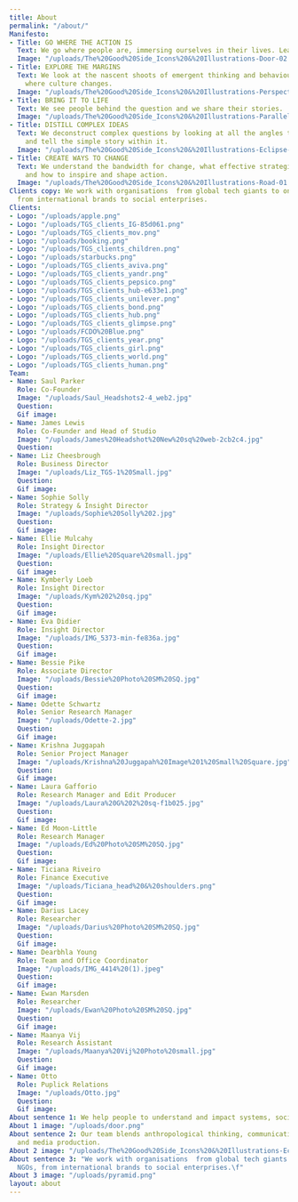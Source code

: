 ```yaml
---
title: About
permalink: "/about/"
Manifesto:
- Title: GO WHERE THE ACTION IS
  Text: We go where people are, immersing ourselves in their lives. Learning by doing.
  Image: "/uploads/The%20Good%20Side_Icons%20&%20Illustrations-Door-02.png"
- Title: EXPLORE THE MARGINS
  Text: We look at the nascent shoots of emergent thinking and behaviour. Exploring
    where culture changes.
  Image: "/uploads/The%20Good%20Side_Icons%20&%20Illustrations-Perspective-01.png"
- Title: BRING IT TO LIFE
  Text: We see people behind the question and we share their stories.
  Image: "/uploads/The%20Good%20Side_Icons%20&%20Illustrations-Parallels-01.png"
- Title: DISTILL COMPLEX IDEAS
  Text: We deconstruct complex questions by looking at all the angles to discover
    and tell the simple story within it.
  Image: "/uploads/The%20Good%20Side_Icons%20&%20Illustrations-Eclipse-02.png"
- Title: CREATE WAYS TO CHANGE
  Text: We understand the bandwidth for change, what effective strategies require
    and how to inspire and shape action.
  Image: "/uploads/The%20Good%20Side_Icons%20&%20Illustrations-Road-01.png"
Clients copy: We work with organisations  from global tech giants to one woman NGOs,
  from international brands to social enterprises.
Clients:
- Logo: "/uploads/apple.png"
- Logo: "/uploads/TGS_clients_IG-85d061.png"
- Logo: "/uploads/TGS_clients_mov.png"
- Logo: "/uploads/booking.png"
- Logo: "/uploads/TGS_clients_children.png"
- Logo: "/uploads/starbucks.png"
- Logo: "/uploads/TGS_clients_aviva.png"
- Logo: "/uploads/TGS_clients_yandr.png"
- Logo: "/uploads/TGS_clients_pepsico.png"
- Logo: "/uploads/TGS_clients_hub-e633e1.png"
- Logo: "/uploads/TGS_clients_unilever.png"
- Logo: "/uploads/TGS_clients_bond.png"
- Logo: "/uploads/TGS_clients_hub.png"
- Logo: "/uploads/TGS_clients_glimpse.png"
- Logo: "/uploads/FCDO%20Blue.png"
- Logo: "/uploads/TGS_clients_year.png"
- Logo: "/uploads/TGS_clients_girl.png"
- Logo: "/uploads/TGS_clients_world.png"
- Logo: "/uploads/TGS_clients_human.png"
Team:
- Name: Saul Parker
  Role: Co-Founder
  Image: "/uploads/Saul_Headshots2-4_web2.jpg"
  Question: 
  Gif image: 
- Name: James Lewis
  Role: Co-Founder and Head of Studio
  Image: "/uploads/James%20Headshot%20New%20sq%20web-2cb2c4.jpg"
  Question: 
- Name: Liz Cheesbrough
  Role: Business Director
  Image: "/uploads/Liz_TGS-1%20Small.jpg"
  Question: 
  Gif image: 
- Name: Sophie Solly
  Role: Strategy & Insight Director
  Image: "/uploads/Sophie%20Solly%202.jpg"
  Question: 
  Gif image: 
- Name: Ellie Mulcahy
  Role: Insight Director
  Image: "/uploads/Ellie%20Square%20small.jpg"
  Question: 
  Gif image: 
- Name: Kymberly Loeb
  Role: Insight Director
  Image: "/uploads/Kym%202%20sq.jpg"
  Question: 
  Gif image: 
- Name: Eva Didier
  Role: Insight Director
  Image: "/uploads/IMG_5373-min-fe836a.jpg"
  Question: 
  Gif image: 
- Name: Bessie Pike
  Role: Associate Director
  Image: "/uploads/Bessie%20Photo%20SM%20SQ.jpg"
  Question: 
  Gif image: 
- Name: Odette Schwartz
  Role: Senior Research Manager
  Image: "/uploads/Odette-2.jpg"
  Question: 
  Gif image: 
- Name: Krishna Juggapah
  Role: Senior Project Manager
  Image: "/uploads/Krishna%20Juggapah%20Image%201%20Small%20Square.jpg"
  Question: 
  Gif image: 
- Name: Laura Gafforio
  Role: Research Manager and Edit Producer
  Image: "/uploads/Laura%20G%202%20sq-f1b025.jpg"
  Question: 
  Gif image: 
- Name: Ed Moon-Little
  Role: Research Manager
  Image: "/uploads/Ed%20Photo%20SM%20SQ.jpg"
  Question: 
  Gif image: 
- Name: Ticiana Riveiro
  Role: Finance Executive
  Image: "/uploads/Ticiana_head%20&%20shoulders.png"
  Question: 
  Gif image: 
- Name: Darius Lacey
  Role: Researcher
  Image: "/uploads/Darius%20Photo%20SM%20SQ.jpg"
  Question: 
  Gif image: 
- Name: Dearbhla Young
  Role: Team and Office Coordinator
  Image: "/uploads/IMG_4414%20(1).jpeg"
  Question: 
  Gif image: 
- Name: Ewan Marsden
  Role: Researcher
  Image: "/uploads/Ewan%20Photo%20SM%20SQ.jpg"
  Question: 
  Gif image: 
- Name: Maanya Vij
  Role: Research Assistant
  Image: "/uploads/Maanya%20Vij%20Photo%20small.jpg"
  Question: 
  Gif image: 
- Name: Otto
  Role: Puplick Relations
  Image: "/uploads/Otto.jpg"
  Question: 
  Gif image: 
About sentence 1: We help people to understand and impact systems, society and culture.
About 1 image: "/uploads/door.png"
About sentence 2: Our team blends anthropological thinking, communications expertise
  and media production.
About 2 image: "/uploads/The%20Good%20Side_Icons%20&%20Illustrations-Eclipse-01.png"
About sentence 3: "We work with organisations  from global tech giants to one woman
  NGOs, from international brands to social enterprises.\f"
About 3 image: "/uploads/pyramid.png"
layout: about
---
```


